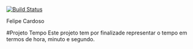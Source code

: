 [![Build Status](https://travis-ci.org/fpcardoso/aula09Exer02.svg?branch=master)](https://travis-ci.org/fpcardoso/aula09Exer02)

Felipe Cardoso

#Projeto Tempo
Este projeto tem por finalizade representar o tempo em termos de hora, minuto e segundo.

